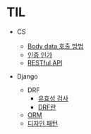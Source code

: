 # TIL

- CS
  - [Body data 호출 방법](https://github.com/HyeonWooJo/TIL/blob/main/CS/body-data.md)
  - [인증 인가](https://github.com/HyeonWooJo/TIL/blob/main/CS/%EC%9D%B8%EC%A6%9D%EC%9D%B8%EA%B0%80.md)
  - [RESTful API](https://github.com/HyeonWooJo/TIL/blob/main/CS/restful.md)

- Django
  - DRF
    - [유효성 검사](https://github.com/HyeonWooJo/TIL/blob/main/django/drf/%EC%9C%A0%ED%9A%A8%EC%84%B1%EA%B2%80%EC%82%AC.md)
    - [DRF란](https://github.com/HyeonWooJo/TIL/blob/main/django/drf/DRF%EB%9E%80.md)
  - [ORM](https://github.com/HyeonWooJo/TIL/blob/main/django/orm.md)
  - [디자인 패턴](https://github.com/HyeonWooJo/TIL/blob/main/django/%EB%94%94%EC%9E%90%EC%9D%B8%ED%8C%A8%ED%84%B4.md)
